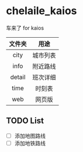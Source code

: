 # chelaile_kaios

车来了 for kaios

| 文件夹 |   用途   |
| :----: | :------: |
|  city  | 城市列表 |
|  info  | 附近路线 |
| detail | 班次详细 |
|  time  |  时刻表  |
|  web   |  网页版  |

## TODO List

- [ ] 添加地图路线
- [ ] 添加地铁路线